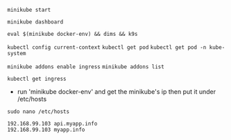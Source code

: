 `minikube start`

`minikube dashboard`

`eval $(minikube docker-env) && dims && k9s`

`kubectl config current-context`
`kubectl get pod`
`kubectl get pod -n kube-system`

`minikube addons enable ingress`
`minikube addons list`

`kubectl get ingress`

* run 'minikube docker-env' and get the minikube's ip then put it under /etc/hosts

`sudo nano /etc/hosts`

```
192.168.99.103 api.myapp.info
192.168.99.103 myapp.info
```
